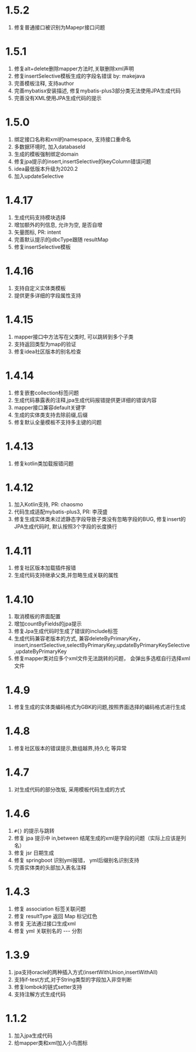 # 1.5.2
1. 修复普通接口被识别为Mapepr接口问题

# 1.5.1

1. 修复alt+delete删除mapper方法时,关联删除xml声明
2. 修复insertSelective模板生成的字段名错误 by: makejava
3. 完善模板注释, 支持author
4. 完善mybatisx安装描述, 修复mybatis-plus3部分类无法使用JPA生成代码
5. 完善没有XML使用JPA生成代码的提示

# 1.5.0

1. 绑定接口名称和xml的namespace, 支持接口重命名
2. 多数据环境时, 加入databaseId
3. 生成的模板强制绑定domain
4. 修复jpa提示的insert,insertSelective的keyColumn错误问题
5. idea最低版本升级为2020.2
6. 加入updateSelective

# 1.4.17

1. 生成代码支持模块选择
2. 增加额外的列信息, 允许为空, 是否自增
3. 矢量图标, PR: intent
4. 完善默认提示的jdbcType跟随 resultMap
5. 修复insertSelective模板

# 1.4.16

1. 支持自定义实体类模板
2. 提供更多详细的字段属性支持

# 1.4.15

1. mapper接口中方法写在父类时, 可以跳转到多个子类
2. 支持返回类型为map的验证
3. 修复idea社区版本的别名检查

# 1.4.14

1. 修复嵌套collection标签问题
2. 生成代码暴露表的注释,jpa生成代码报错提供更详细的错误内容
3. mapper接口兼容default关键字
4. 生成的实体类支持去除前缀,后缀
5. 修复默认全量模板不支持多主键的问题

# 1.4.13

1. 修复kotlin类加载报错问题

# 1.4.12

1. 加入Kotlin支持, PR: chaosmo
2. 代码生成适配mybatis-plus3, PR: 李茂盛
3. 修复生成实体类未过滤静态字段导致子类没有忽略字段的BUG, 修复insert的JPA生成代码时, 默认按照3个字段的长度换行

# 1.4.11

1. 修复社区版本加载插件报错
2. 生成代码支持继承父类,并忽略生成关联的属性

# 1.4.10

1. 取消模板的界面配置
2. 增加countByFields的jpa提示
3. 修复Jpa生成代码时生成了错误的include标签
4. 生成代码兼容老版本的方式,
   兼容deleteByPrimaryKey，insert,insertSelective,selectByPrimaryKey,updateByPrimaryKeySelective,updateByPrimaryKey
5. 修复mapper类对应多个xml文件无法跳转的问题， 会弹出多选框自行选择xml文件

# 1.4.9

1. 修复生成的实体类编码格式为GBK的问题,按照界面选择的编码格式进行生成

# 1.4.8

1. 修复社区版本的错误提示,数组越界,持久化 等异常

# 1.4.7

1. 对生成代码的部分改版, 采用模板代码生成的方式

# 1.4.6

1. `#{}` 的提示与跳转
2. 修复 jpa 提示中 in,between 结尾生成的xml是字段的问题（实际上应该是列名）
3. 修复 jsr 日期生成
4. 修复 springboot 识别yml报错， yml后缀别名识别支持
5. 完善实体类的头部加入表名注释

# 1.4.3

1. 修复 association 标签关联问题
2. 修复 resultType 返回 Map 标记红色
3. 修复 无法通过接口生成xml
4. 修复 yml 关联别名的 --- 分割

# 1.3.9

1. jpa支持oracle的两种插入方式(insertWithUnion,insertWithAll)
2. 支持if-test方式,对于String类型的字段加入非空判断
3. 修复lombok的链式setter支持
4. 支持注解方式生成代码

# 1.1.2

1. 加入jpa生成代码
2. 给mapper类和xml加入小鸟图标
